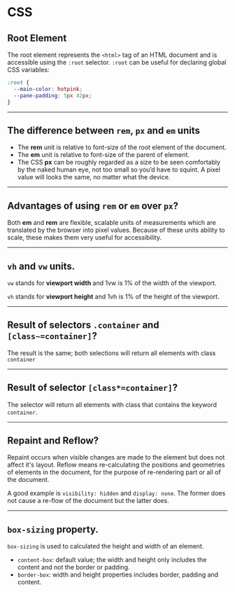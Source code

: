 # CSS

## Root Element

The root element represents the `<html>` tag of an HTML document and is accessible using the `:root` selector. `:root` can be useful for declaring global CSS variables:

```css
:root {
  --main-color: hotpink;
  --pane-padding: 5px 42px;
}
```

---

## The difference between `rem`, `px` and `em` units

- The **rem** unit is relative to font-size of the root element of the document.
- The **em** unit is relative to font-size of the parent of element.
- The CSS **px** can be roughly regarded as a size to be seen comfortably by the naked human eye, not too small so you’d have to squint. A pixel value will looks the same, no matter what the device.

---

## Advantages of using `rem` or `em` over `px`?

Both **em** and **rem** are flexible, scalable units of measurements which are translated by the browser into pixel values. Because of these units ability to scale, these makes them very useful for accessibility. 

---

## `vh` and `vw` units.
`vw` stands for **viewport width** and 1vw is 1% of the width of the viewport.

`vh` stands for **viewport height** and 1vh is 1% of the height of the viewport.


---

## Result of selectors `.container` and `[class~=container]`?

The result is the same; both selections will return all elements with class `container`

---

## Result of selector `[class*=container]`?

The selector will return all elements with class that contains the keyword `container`.

---

## Repaint and Reflow?

Repaint occurs when visible changes are made to the element but does not affect it's layout. Reflow means re-calculating the positions and geometries of elements in the document, for the purpose of re-rendering part or all of the document.

A good example is `visibility: hidden` and `display: none`. The former does not cause a re-flow of the document but the latter does.

---
## `box-sizing` property.

`box-sizing` is used to calculated the height and width of an element.
- `content-box`: default value; the width and height only includes the content and not the border or padding.
- `border-box`: width and height properties includes border, padding and content.